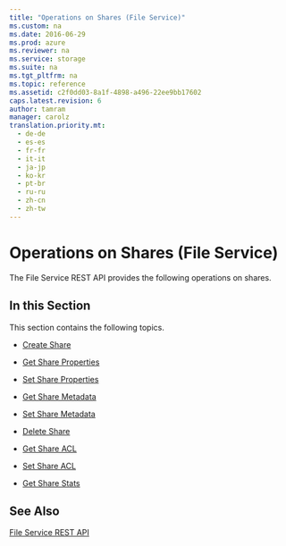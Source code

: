 ```yaml
---
title: "Operations on Shares (File Service)"
ms.custom: na
ms.date: 2016-06-29
ms.prod: azure
ms.reviewer: na
ms.service: storage
ms.suite: na
ms.tgt_pltfrm: na
ms.topic: reference
ms.assetid: c2f0dd03-8a1f-4898-a496-22ee9bb17602
caps.latest.revision: 6
author: tamram
manager: carolz
translation.priority.mt: 
  - de-de
  - es-es
  - fr-fr
  - it-it
  - ja-jp
  - ko-kr
  - pt-br
  - ru-ru
  - zh-cn
  - zh-tw
---
```

# Operations on Shares (File Service)
The File Service REST API provides the following operations on shares.  
  
## In this Section  
 This section contains the following topics.  
  
-   [Create Share](../fileservices/Create-Share.md)  
  
-   [Get Share Properties](../fileservices/Get-Share-Properties.md)  
  
-   [Set Share Properties](../fileservices/Set-Share-Properties.md)  
  
-   [Get Share Metadata](../fileservices/Get-Share-Metadata.md)  
  
-   [Set Share Metadata](../fileservices/Set-Share-Metadata.md)  
  
-   [Delete Share](../fileservices/Delete-Share.md)  
  
-   [Get Share ACL](../fileservices/Get-Share-ACL.md)  
  
-   [Set Share ACL](../fileservices/Set-Share-ACL.md)  
  
-   [Get Share Stats](../fileservices/Get-Share-Stats.md)  
  
## See Also  
 [File Service REST API](../fileservices/File-Service-REST-API.md)